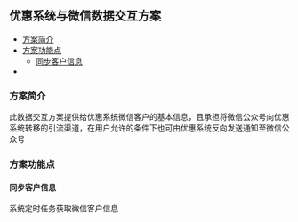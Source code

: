## 优惠系统与微信数据交互方案

- [方案简介](#方案简介)
- [方案功能点](#方案功能点)
    - [同步客户信息](#同步客户信息)
- 


### 方案简介
此数据交互方案提供给优惠系统微信客户的基本信息，且承担将微信公众号向优惠系统转移的引流渠道，在用户允许的条件下也可由优惠系统反向发送通知至微信公众号


### 方案功能点

#### 同步客户信息
系统定时任务获取微信客户信息
